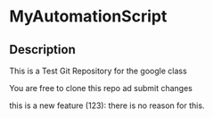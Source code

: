 # MyAutomationScript

## Description

This is a Test Git Repository for the google class

You are free to clone this repo ad submit changes

this is a new feature (123):
there is no reason for this.